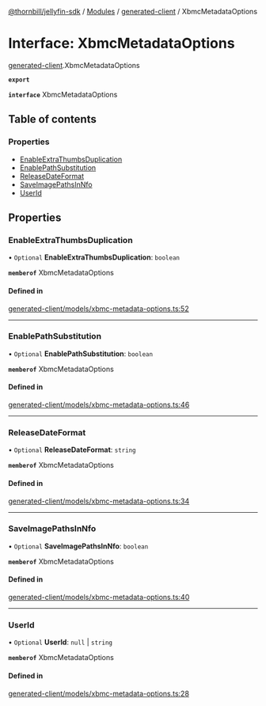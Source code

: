 [@thornbill/jellyfin-sdk](../README.md) / [Modules](../modules.md) / [generated-client](../modules/generated_client.md) / XbmcMetadataOptions

# Interface: XbmcMetadataOptions

[generated-client](../modules/generated_client.md).XbmcMetadataOptions

**`export`**

**`interface`** XbmcMetadataOptions

## Table of contents

### Properties

- [EnableExtraThumbsDuplication](generated_client.XbmcMetadataOptions.md#enableextrathumbsduplication)
- [EnablePathSubstitution](generated_client.XbmcMetadataOptions.md#enablepathsubstitution)
- [ReleaseDateFormat](generated_client.XbmcMetadataOptions.md#releasedateformat)
- [SaveImagePathsInNfo](generated_client.XbmcMetadataOptions.md#saveimagepathsinnfo)
- [UserId](generated_client.XbmcMetadataOptions.md#userid)

## Properties

### EnableExtraThumbsDuplication

• `Optional` **EnableExtraThumbsDuplication**: `boolean`

**`memberof`** XbmcMetadataOptions

#### Defined in

[generated-client/models/xbmc-metadata-options.ts:52](https://github.com/thornbill/jellyfin-sdk-typescript/blob/3ae780a/src/generated-client/models/xbmc-metadata-options.ts#L52)

___

### EnablePathSubstitution

• `Optional` **EnablePathSubstitution**: `boolean`

**`memberof`** XbmcMetadataOptions

#### Defined in

[generated-client/models/xbmc-metadata-options.ts:46](https://github.com/thornbill/jellyfin-sdk-typescript/blob/3ae780a/src/generated-client/models/xbmc-metadata-options.ts#L46)

___

### ReleaseDateFormat

• `Optional` **ReleaseDateFormat**: `string`

**`memberof`** XbmcMetadataOptions

#### Defined in

[generated-client/models/xbmc-metadata-options.ts:34](https://github.com/thornbill/jellyfin-sdk-typescript/blob/3ae780a/src/generated-client/models/xbmc-metadata-options.ts#L34)

___

### SaveImagePathsInNfo

• `Optional` **SaveImagePathsInNfo**: `boolean`

**`memberof`** XbmcMetadataOptions

#### Defined in

[generated-client/models/xbmc-metadata-options.ts:40](https://github.com/thornbill/jellyfin-sdk-typescript/blob/3ae780a/src/generated-client/models/xbmc-metadata-options.ts#L40)

___

### UserId

• `Optional` **UserId**: ``null`` \| `string`

**`memberof`** XbmcMetadataOptions

#### Defined in

[generated-client/models/xbmc-metadata-options.ts:28](https://github.com/thornbill/jellyfin-sdk-typescript/blob/3ae780a/src/generated-client/models/xbmc-metadata-options.ts#L28)
